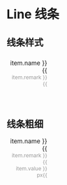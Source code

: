 <script lang="ts" setup>

import { defaultBasicTheme } from '@/utils/theme'

const copyHandle = (item) => {
  navigator.clipboard.writeText(item.name).then(() => {
        console.log('内容已复制到剪贴板')
    }).catch((err) => {
        console.error('复制失败:', err)
    })
}
</script>


# Line 线条

## 线条样式


<div class="line-example" v-for="item in defaultBasicTheme.border.style" :key="item.name" @click="copyHandle(item)">
    <div class="line-example-info">
        <span>{{ item.name }}</span>
        <span>{{ item.remark }}</span>
    </div>
    <div class="line-example-border" :style="{ 'border-top-width': '1px', 'border-top-style': item.value }"></div>
</div>

## 线条粗细


<div class="line-example" v-for="item in defaultBasicTheme.border.width" :key="item.name" @click="copyHandle(item)">
    <div class="line-example-info">
        <span>{{ item.name }}</span>
        <span>{{ item.remark }}</span>
        <span>{{ item.value }}px</span>
    </div>
    <div class="line-example-border" :style="{ 'border-top-width': `${item.value}px`, 'border-top-style': 'solid', 'cursor': 'pointer' }"></div>
</div>


<style scoped>

.line-example {
    display: flex
}

.line-example:not(:last-child) {
    margin-bottom: 60px
}

.line-example-info {
    display: flex;
    flex-direction: column;
    justify-content: center;
    margin-right: 20px;
    width: 120px
}

.line-example-info span {
    direction: rtl;
    font-size: 14px
}

.line-example-info span+span {
    color: #999;
    font-size: 12px
}

.dark .line-example-border{
    border-color: #fff;
}
.line-example-border {
    border-color: #000;
    flex-grow: 0;
    height: 40px;
    margin-top: 40px;
    width: 100%
}

</style>   
